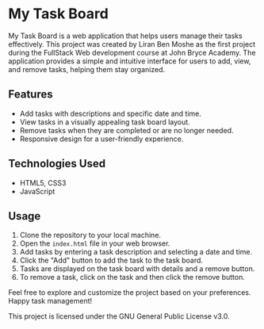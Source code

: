 # My Task Board

My Task Board is a web application that helps users manage their tasks effectively. This project was created by Liran Ben Moshe as the first project during the FullStack Web development course at John Bryce Academy. The application provides a simple and intuitive interface for users to add, view, and remove tasks, helping them stay organized.

## Features
- Add tasks with descriptions and specific date and time.
- View tasks in a visually appealing task board layout.
- Remove tasks when they are completed or are no longer needed.
- Responsive design for a user-friendly experience.

## Technologies Used
- HTML5, CSS3
- JavaScript

## Usage
1. Clone the repository to your local machine.
2. Open the `index.html` file in your web browser.
3. Add tasks by entering a task description and selecting a date and time.
4. Click the "Add" button to add the task to the task board.
5. Tasks are displayed on the task board with details and a remove button.
6. To remove a task, click on the task and then click the remove button.

Feel free to explore and customize the project based on your preferences. Happy task management!

This project is licensed under the GNU General Public License v3.0.
